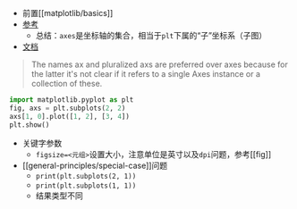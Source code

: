 - 前置[[matplotlib/basics]]
- [参考](https://zhuanlan.zhihu.com/p/93423829)
  - 总结：`axes`是坐标轴的集合，相当于`plt`下属的“子”坐标系（子图）
- [文档](https://matplotlib.org/stable/api/_as_gen/matplotlib.pyplot.subplots.html)

> The names ax and pluralized axs are preferred over axes because for the latter it's not clear if it refers to a single Axes instance or a collection of these.
```python
import matplotlib.pyplot as plt
fig, axs = plt.subplots(2, 2)
axs[1, 0].plot([1, 2], [3, 4])
plt.show()
```
- 关键字参数
  - `figsize=<元组>`设置大小，注意单位是英寸以及`dpi`问题，参考[[fig]]
- [[general-principles/special-case]]问题
  - `print(plt.subplots(2, 1))`
  - `print(plt.subplots(1, 1))`
  - 结果类型不同